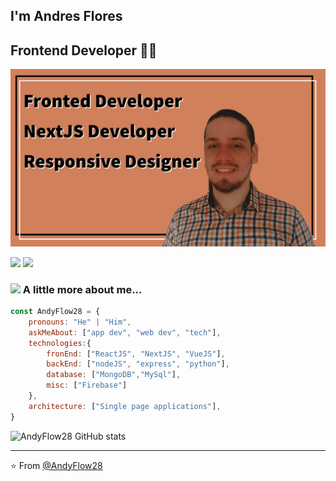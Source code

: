 ## I'm Andres Flores 
## Frontend Developer 👨‍💻

![Header.png](https://raw.githubusercontent.com/AndyFlow28/AndyFlow28/main/header.png)

[![](https://img.shields.io/badge/LinkedIn-Andres_J._Flores_G.-blue)](https://www.linkedin.com/in/andresjfloresg/)
[![](https://img.shields.io/badge/Gmail-joseguerreroaf@gmail.com-red)](mailto:joseguerreroaf@gmail.com)


### <img src="https://media.giphy.com/media/VgCDAzcKvsR6OM0uWg/giphy.gif" width="50"> A little more about me...  

```javascript
const AndyFlow28 = {
    pronouns: "He" | "Him",
    askMeAbout: ["app dev", "web dev", "tech"],
    technologies:{
        fronEnd: ["ReactJS", "NextJS", "VueJS"],
        backEnd: ["nodeJS", "express", "python"],
        database: ["MongoDB","MySql"],
        misc: ["Firebase"]
    },
    architecture: ["Single page applications"],
}
```
![AndyFlow28 GitHub stats](https://github-readme-stats.vercel.app/api?username=AndyFlow28&hide=contribs,prs)

---
⭐️ From [@AndyFlow28](https://github.com/AndyFlow28)
